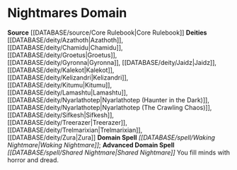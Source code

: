 ﻿---
advanced_domain_spell: '[[DATABASE/spell/Shared Nightmare|Shared Nightmare]]'
deity:
- '[[DATABASE/deity/Azathoth|Azathoth]]'
- '[[DATABASE/deity/Chamidu|Chamidu]]'
- '[[DATABASE/deity/Groetus|Groetus]]'
- '[[DATABASE/deity/Gyronna|Gyronna]]'
- '[[DATABASE/deity/Jaidz|Jaidz]]'
- '[[DATABASE/deity/Kalekot|Kalekot]]'
- '[[DATABASE/deity/Kelizandri|Kelizandri]]'
- '[[DATABASE/deity/Kitumu|Kitumu]]'
- '[[DATABASE/deity/Lamashtu|Lamashtu]]'
- '[[DATABASE/deity/Nyarlathotep|Nyarlathotep (Haunter in the Dark)]]'
- '[[DATABASE/deity/Nyarlathotep|Nyarlathotep (The Crawling Chaos)]]'
- '[[DATABASE/deity/Sifkesh|Sifkesh]]'
- '[[DATABASE/deity/Treerazer|Treerazer]]'
- '[[DATABASE/deity/Trelmarixian|Trelmarixian]]'
- '[[DATABASE/deity/Zura|Zura]]'
domain:
- '[[DATABASE/domain/Nightmares Domain|Nightmares]]'
domain_spell: '[[DATABASE/spell/Waking Nightmare|Waking Nightmare]]'
id: '23'
name: Nightmares Domain
rarity: Common
source: '[[DATABASE/source/Core Rulebook|Core Rulebook]]'
type: Domain

---
# Nightmares Domain

**Source** [[DATABASE/source/Core Rulebook|Core Rulebook]] 
**Deities** [[DATABASE/deity/Azathoth|Azathoth]], [[DATABASE/deity/Chamidu|Chamidu]], [[DATABASE/deity/Groetus|Groetus]], [[DATABASE/deity/Gyronna|Gyronna]], [[DATABASE/deity/Jaidz|Jaidz]], [[DATABASE/deity/Kalekot|Kalekot]], [[DATABASE/deity/Kelizandri|Kelizandri]], [[DATABASE/deity/Kitumu|Kitumu]], [[DATABASE/deity/Lamashtu|Lamashtu]], [[DATABASE/deity/Nyarlathotep|Nyarlathotep (Haunter in the Dark)]], [[DATABASE/deity/Nyarlathotep|Nyarlathotep (The Crawling Chaos)]], [[DATABASE/deity/Sifkesh|Sifkesh]], [[DATABASE/deity/Treerazer|Treerazer]], [[DATABASE/deity/Trelmarixian|Trelmarixian]], [[DATABASE/deity/Zura|Zura]]
**Domain Spell** _[[DATABASE/spell/Waking Nightmare|Waking Nightmare]]_; **Advanced Domain Spell** _[[DATABASE/spell/Shared Nightmare|Shared Nightmare]]_
You fill minds with horror and dread.